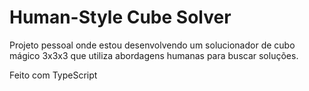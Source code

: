 # Human-Style Cube Solver

Projeto pessoal onde estou desenvolvendo um solucionador de cubo mágico 3x3x3 que utiliza abordagens humanas para buscar soluções.

Feito com TypeScript
